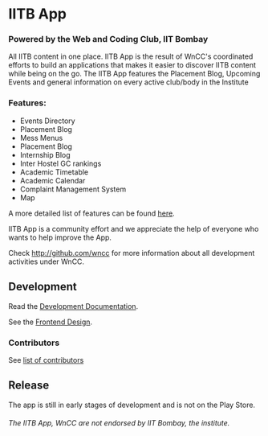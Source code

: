 IITB App
===============
### Powered by the Web and Coding Club, IIT Bombay

All IITB content in one place. IITB App is the result of WnCC's coordinated efforts to build an applications that makes it easier to discover IITB content while being on the go.
The IITB App features the Placement Blog, Upcoming Events and general information on every active club/body in the Institute


### Features:
* Events Directory
* Placement Blog
* Mess Menus
* Placement Blog
* Internship Blog
* Inter Hostel GC rankings
* Academic Timetable
* Academic Calendar
* Complaint Management System
* Map

A more detailed list of features can be found [here](https://docs.google.com/document/d/1L4wzuw88JrLyBt1DvnjavtAwhJkXgNSIxJG3yBsLwQ0/edit?usp=sharing).

IITB App is a community effort and we appreciate the help of everyone who wants to help improve the App.

Check http://github.com/wncc for more information about all development activities under WnCC.

Development
-----------

Read the [Development Documentation](https://iitbapp1.docs.apiary.io/).

See the [Frontend Design](https://drive.google.com/open?id=1YJRUvsyqR5QtfWYug_PoBJ08p-criCPo).

### Contributors
See [list of contributors](https://github.com/unstablebrainiac/IITB-App/graphs/contributors)

Release
-------

The app is still in early stages of development and is not on the Play Store.

###### The IITB App, WnCC are not endorsed by IIT Bombay, the institute.
